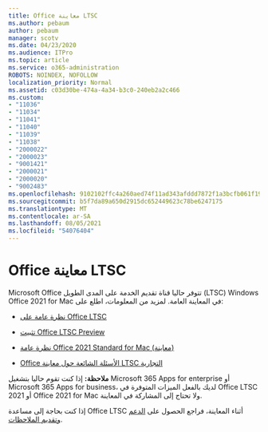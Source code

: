 ```yaml
---
title: Office معاينة LTSC
ms.author: pebaum
author: pebaum
manager: scotv
ms.date: 04/23/2020
ms.audience: ITPro
ms.topic: article
ms.service: o365-administration
ROBOTS: NOINDEX, NOFOLLOW
localization_priority: Normal
ms.assetid: c03d30be-474a-4a34-b3c0-240eb2a2c466
ms.custom:
- "11036"
- "11034"
- "11041"
- "11040"
- "11039"
- "11038"
- "2000022"
- "2000023"
- "9001421"
- "2000021"
- "2000020"
- "9002483"
ms.openlocfilehash: 9102102ffc4a260aed74f11ad343afddd7872f1a3bcfb061f1961aef49e6e841
ms.sourcegitcommit: b5f7da89a650d2915dc652449623c78be6247175
ms.translationtype: MT
ms.contentlocale: ar-SA
ms.lasthandoff: 08/05/2021
ms.locfileid: "54076404"
---
```

# <a name="office-ltsc-preview"></a>Office معاينة LTSC

Microsoft Office تتوفر حاليا قناة تقديم الخدمة على المدى الطويل (LTSC) Windows Office 2021 for Mac في المعاينة العامة. لمزيد من المعلومات، اطلع على:

- [نظرة عامة على Office LTSC](https://docs.microsoft.com/deployoffice/office2021/overview-ltsc-preview)

- [تثبيت Office LTSC Preview](https://docs.microsoft.com/deployoffice/office2021/install-ltsc-preview)

- [نظرة عامة Office 2021 Standard for Mac (معاينة)](https://docs.microsoft.com/deployoffice/office2021/overview-mac-preview)

- [Office الأسئلة الشائعة حول معاينة LTSC التجارية](https://answers.microsoft.com/msoffice/forum/all/office-ltsc-commercial-preview-faq/0fcf5976-f87f-4be1-81af-9f6d6141bc3a)  

**ملاحظة:** إذا كنت تقوم حاليا بتشغيل Microsoft 365 Apps for enterprise أو Microsoft 365 Apps for business، لديك بالفعل الميزات المتوفرة في Office LTSC 2021 أو Office 2021 for Mac ولا تحتاج إلى المشاركة في المعاينة.

إذا كنت بحاجة إلى مساعدة Office LTSC أثناء المعاينة، فراجع الحصول على [الدعم وتقديم الملاحظات](https://docs.microsoft.com/deployoffice/office2021/install-ltsc-preview#getting-support-and-providing-feedback).
